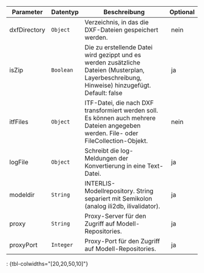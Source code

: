 Parameter | Datentyp | Beschreibung | Optional
----------|----------|-------------|-------------
dxfDirectory | `Object` | Verzeichnis, in das die DXF-Dateien gespeichert werden. | nein
isZip | `Boolean` | Die zu erstellende Datei wird gezippt und es werden zusätzliche Dateien (Musterplan, Layerbeschreibung, Hinweise) hinzugefügt. Default: false | ja
itfFiles | `Object` | ITF-Datei, die nach DXF transformiert werden soll. Es können auch mehrere Dateien angegeben werden. File- oder FileCollection-Objekt. | nein
logFile | `Object` | Schreibt die log-Meldungen der Konvertierung in eine Text-Datei. | ja
modeldir | `String` | INTERLIS-Modellrepository. String separiert mit Semikolon (analog ili2db, ilivalidator). | ja
proxy | `String` | Proxy-Server für den Zugriff auf Modell-Repositories. | ja
proxyPort | `Integer` | Proxy-Port für den Zugriff auf Modell-Repositories. | ja
: {tbl-colwidths="[20,20,50,10]"}
